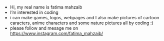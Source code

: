 -  Hi, my real name is fatima mahzaib
-  I’m interested in coding
-  i can make games, logos, webpages and I also make pictures of cartoon caracters, anime characters and some nature pictures all by coding :)
-  please follow and mesage me on https://www.instagram.com/fatima_mahzaib/

<!---
Mazo-2/Mazo-2 is a ✨ special ✨ repository because its `README.md` (this file) appears on your GitHub profile.
You can click the Preview link to take a look at your changes.
--->
